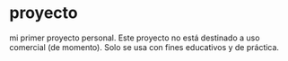 # proyecto
mi primer proyecto personal.
Este proyecto no está destinado a uso comercial (de momento). Solo se usa con fines educativos y de práctica.
